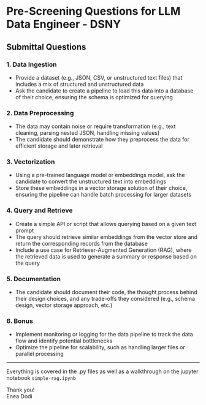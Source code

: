 # Pre-Screening Questions for LLM Data Engineer - DSNY

## Submittal Questions

### 1. Data Ingestion
- Provide a dataset (e.g., JSON, CSV, or unstructured text files) that includes a mix of structured and unstructured data
- Ask the candidate to create a pipeline to load this data into a database of their choice, ensuring the schema is optimized for querying

### 2. Data Preprocessing
- The data may contain noise or require transformation (e.g., text cleaning, parsing nested JSON, handling missing values)
- The candidate should demonstrate how they preprocess the data for efficient storage and later retrieval

### 3. Vectorization
- Using a pre-trained language model or embeddings model, ask the candidate to convert the unstructured text into embeddings
- Store these embeddings in a vector storage solution of their choice, ensuring the pipeline can handle batch processing for larger datasets

### 4. Query and Retrieve
- Create a simple API or script that allows querying based on a given text prompt
- The query should retrieve similar embeddings from the vector store and return the corresponding records from the database
- Include a use case for Retriever-Augmented Generation (RAG), where the retrieved data is used to generate a summary or response based on the query

### 5. Documentation
- The candidate should document their code, the thought process behind their design choices, and any trade-offs they considered (e.g., schema design, vector storage approach, etc.)

### 6. Bonus
- Implement monitoring or logging for the data pipeline to track the data flow and identify potential bottlenecks
- Optimize the pipeline for scalability, such as handling larger files or parallel processing

---

Everything is covered in the .py files as well as a walkthrough on the jupyter notebook `simple-rag.ipynb`

Thank you!  
Enea Dodi